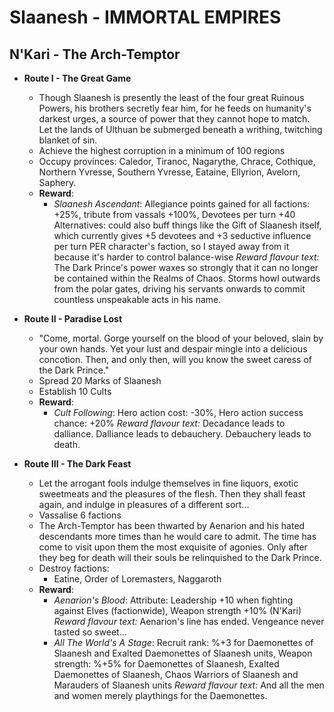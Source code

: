 # Slaanesh - IMMORTAL EMPIRES

## N'Kari - The Arch-Temptor

* **Route I - The Great Game**
  * Though Slaanesh is presently the least of the four great Ruinous Powers, his brothers secretly fear him, for he feeds on humanity's darkest urges, a source of power that they cannot hope to match. Let the lands of Ulthuan be submerged beneath a writhing, twitching blanket of sin.
  * Achieve the highest corruption in a minimum of 100 regions
  * Occupy provinces: Caledor, Tiranoc, Nagarythe, Chrace, Cothique, Northern Yvresse, Southern Yvresse, Eataine, Ellyrion, Avelorn, Saphery.
  * **Reward**:
    * _Slaanesh Ascendant_: Allegiance points gained for all factions: +25%, tribute from vassals +100%, Devotees per turn +40
Alternatives: could also buff things like the Gift of Slaanesh itself, which currently gives +5 devotees and +3 seductive influence per turn PER character's faction, so I stayed away from it because it's harder to control balance-wise
_Reward flavour text:_ The Dark Prince's power waxes so strongly that it can no longer be contained within the Realms of Chaos. Storms howl outwards from the polar gates, driving his servants onwards to commit countless unspeakable acts in his name.

* **Route II - Paradise Lost**
  * "Come, mortal. Gorge yourself on the blood of your beloved, slain by your own hands. Yet your lust and despair mingle into a delicious concotion. Then, and only then, will you know the sweet caress of the Dark Prince."
  * Spread 20 Marks of Slaanesh
  * Establish 10 Cults
  * **Reward**:
    * _Cult Following_: Hero action cost: -30%, Hero action success chance: +20%
_Reward flavour text:_ Decadance leads to dalliance. Dalliance leads to debauchery. Debauchery leads to death.

* **Route III - The Dark Feast**
  * Let the arrogant fools indulge themselves in fine liquors, exotic sweetmeats and the pleasures of the flesh. Then they shall feast again, and indulge in pleasures of a different sort...
  * Vassalise 6 factions
  * The Arch-Temptor has been thwarted by Aenarion and his hated descendants more times than he would care to admit. The time has come to visit upon them the most exquisite of agonies. Only after they beg for death will their souls be relinquished to the Dark Prince.
  * Destroy factions:
    * Eatine, Order of Loremasters, Naggaroth
  * **Reward**:
    * _Aenarion's Blood_: Attribute: Leadership +10 when fighting against Elves (factionwide), Weapon strength +10% (N'Kari)
_Reward flavour text:_ Aenarion's line has ended. Vengeance never tasted so sweet...
    * _All The World's A Stage_: Recruit rank: %+3 for Daemonettes of Slaanesh and Exalted Daemonettes of Slaanesh units, Weapon strength: %+5% for Daemonettes of Slaanesh, Exalted Daemonettes of Slaanesh, Chaos Warriors of Slaanesh and Marauders of Slaanesh units
_Reward flavour text:_  And all the men and women merely playthings for the Daemonettes.